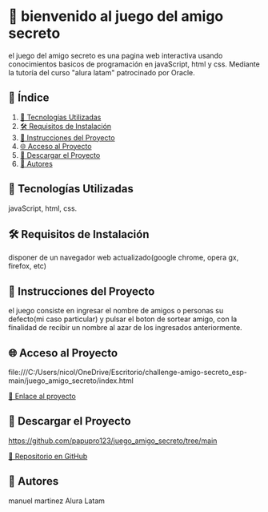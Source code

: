 # 📌 bienvenido al juego del amigo secreto

el juego del amigo secreto es una pagina web interactiva usando conocimientos basicos de programación en javaScript, html y css. 
Mediante la tutoría del curso "alura latam" patrocinado por Oracle.

## 📜 Índice
1. [🚀 Tecnologías Utilizadas](#-tecnologías-utilizadas)
2. [🛠️ Requisitos de Instalación](#-requisitos-de-instalación)
3. [📖 Instrucciones del Proyecto](#-instrucciones-del-proyecto)
4. [🌐 Acceso al Proyecto](#-acceso-al-proyecto)
5. [📂 Descargar el Proyecto](#-descargar-el-proyecto)
6. [👥 Autores](#-autores)

## 🚀 Tecnologías Utilizadas
javaScript, html, css.

## 🛠️ Requisitos de Instalación
disponer de un navegador web actualizado(google chrome, opera gx, firefox, etc)

## 📖 Instrucciones del Proyecto
el juego consiste en ingresar el nombre de amigos o personas su defecto(mi caso particular) y pulsar el boton de sortear amigo,
con la finalidad de recibir un nombre al azar de los ingresados anteriormente.

## 🌐 Acceso al Proyecto
file:///C:/Users/nicol/OneDrive/Escritorio/challenge-amigo-secreto_esp-main/juego_amigo_secreto/index.html

[🔗 Enlace al proyecto](#)

## 📂 Descargar el Proyecto
https://github.com/papupro123/juego_amigo_secreto/tree/main

[🔗 Repositorio en GitHub](#)

## 👥 Autores
manuel martinez
Alura Latam
